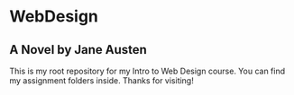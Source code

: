 # WebDesign
## A Novel by Jane Austen
This is my root repository for my Intro to Web Design course. You can find my assignment folders inside. Thanks for visiting!
